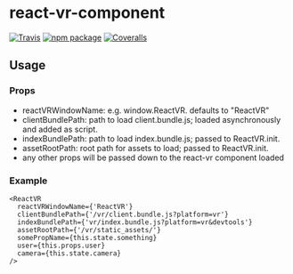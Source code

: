 # react-vr-component

[![Travis][build-badge]][build]
[![npm package][npm-badge]][npm]
[![Coveralls][coveralls-badge]][coveralls]

[build-badge]: https://img.shields.io/travis/user/repo/master.png?style=flat-square
[build]: https://travis-ci.org/user/repo

[npm-badge]: https://img.shields.io/npm/v/npm-package.png?style=flat-square
[npm]: https://www.npmjs.com/package/react-vr-component

[coveralls-badge]: https://img.shields.io/coveralls/user/repo/master.png?style=flat-square
[coveralls]: https://coveralls.io/github/user/repo


## Usage

### Props

* reactVRWindowName: e.g. window.ReactVR. defaults to "ReactVR"
* clientBundlePath: path to load client.bundle.js; loaded asynchronously and added as script.
* indexBundlePath: path to load index.bundle.js; passed to ReactVR.init.
* assetRootPath: root path for assets to load; passed to ReactVR.init.
* any other props will be passed down to the react-vr component loaded

### Example 

```
<ReactVR 
  reactVRWindowName={'ReactVR'}
  clientBundlePath={'/vr/client.bundle.js?platform=vr'}
  indexBundlePath={'vr/index.bundle.js?platform=vr&devtools'}
  assetRootPath={'/vr/static_assets/'}
  somePropName={this.state.something} 
  user={this.props.user} 
  camera={this.state.camera}
/>
```
